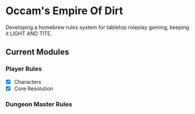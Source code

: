 # Occam's Empire Of Dirt
Developing a homebrew rules system for tabletop roleplay gaming, keeping it LIGHT AND TITE.

## Current Modules
### Player Rules
  - [x]  Characters
  - [x]  Core Resolution
### Dungeon Master Rules
